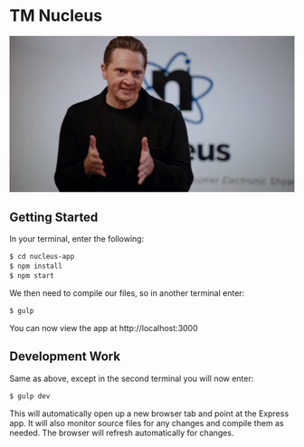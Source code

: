 # TM Nucleus

![alt tag](nucleus.jpg)

## Getting Started
In your terminal, enter the following:

```bash
$ cd nucleus-app
$ npm install
$ npm start
```

We then need to compile our files, so in another terminal enter:

```bash
$ gulp
```

You can now view the app at http://localhost:3000

## Development Work
Same as above, except in the second terminal you will now enter:

```bash
$ gulp dev
```

This will automatically open up a new browser tab and point at the Express app. It will also monitor source files for any changes and compile them as needed. The browser will refresh automatically for changes.
